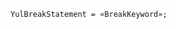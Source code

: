 <!-- This file is generated automatically by infrastructure scripts. Please don't edit by hand. -->

```{ .ebnf .slang-ebnf #YulBreakStatement }
YulBreakStatement = «BreakKeyword»;
```
